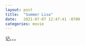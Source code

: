 ```yaml
---
layout: post
title:  "Summer Lisa"
date:   2021-07-07 12:47:41 -0700
categories: movie
---
```

记。。。
